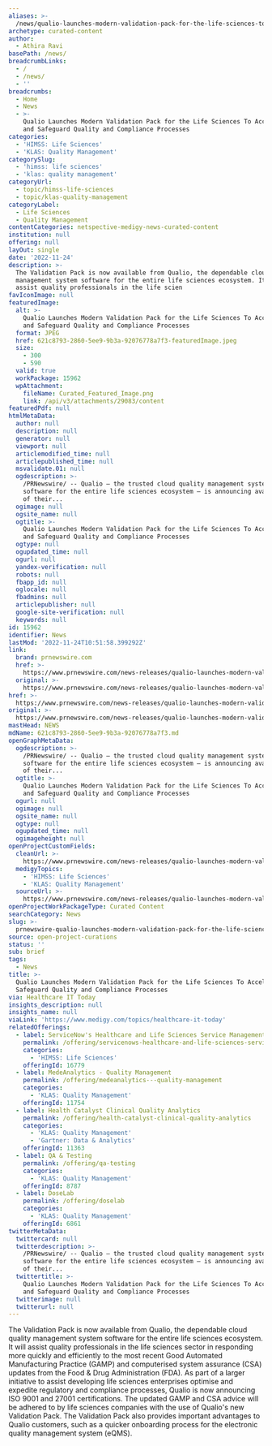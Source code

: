 ```yaml
---
aliases: >-
  /news/qualio-launches-modern-validation-pack-for-the-life-sciences-to-accelerate-and-safeguard-quality-and-compliance-processes
archetype: curated-content
author:
  - Athira Ravi
basePath: /news/
breadcrumbLinks:
  - /
  - /news/
  - ''
breadcrumbs:
  - Home
  - News
  - >-
    Qualio Launches Modern Validation Pack for the Life Sciences To Accelerate
    and Safeguard Quality and Compliance Processes
categories:
  - 'HIMSS: Life Sciences'
  - 'KLAS: Quality Management'
categorySlug:
  - 'himss: life sciences'
  - 'klas: quality management'
categoryUrl:
  - topic/himss-life-sciences
  - topic/klas-quality-management
categoryLabel:
  - Life Sciences
  - Quality Management
contentCategories: netspective-medigy-news-curated-content
institution: null
offering: null
layOut: single
date: '2022-11-24'
description: >-
  The Validation Pack is now available from Qualio, the dependable cloud quality
  management system software for the entire life sciences ecosystem. It will
  assist quality professionals in the life scien
favIconImage: null
featuredImage:
  alt: >-
    Qualio Launches Modern Validation Pack for the Life Sciences To Accelerate
    and Safeguard Quality and Compliance Processes
  format: JPEG
  href: 621c8793-2860-5ee9-9b3a-92076778a7f3-featuredImage.jpeg
  size:
    - 300
    - 590
  valid: true
  workPackage: 15962
  wpAttachment:
    fileName: Curated_Featured_Image.png
    link: /api/v3/attachments/29083/content
featuredPdf: null
htmlMetaData:
  author: null
  description: null
  generator: null
  viewport: null
  articlemodified_time: null
  articlepublished_time: null
  msvalidate.01: null
  ogdescription: >-
    /PRNewswire/ -- Qualio — the trusted cloud quality management system
    software for the entire life sciences ecosystem — is announcing availability
    of their...
  ogimage: null
  ogsite_name: null
  ogtitle: >-
    Qualio Launches Modern Validation Pack for the Life Sciences To Accelerate
    and Safeguard Quality and Compliance Processes
  ogtype: null
  ogupdated_time: null
  ogurl: null
  yandex-verification: null
  robots: null
  fbapp_id: null
  oglocale: null
  fbadmins: null
  articlepublisher: null
  google-site-verification: null
  keywords: null
id: 15962
identifier: News
lastMod: '2022-11-24T10:51:58.399292Z'
link:
  brand: prnewswire.com
  href: >-
    https://www.prnewswire.com/news-releases/qualio-launches-modern-validation-pack-for-the-life-sciences-to-accelerate-and-safeguard-quality-and-compliance-processes-301652948.html
  original: >-
    https://www.prnewswire.com/news-releases/qualio-launches-modern-validation-pack-for-the-life-sciences-to-accelerate-and-safeguard-quality-and-compliance-processes-301652948.html
href: >-
  https://www.prnewswire.com/news-releases/qualio-launches-modern-validation-pack-for-the-life-sciences-to-accelerate-and-safeguard-quality-and-compliance-processes-301652948.html
original: >-
  https://www.prnewswire.com/news-releases/qualio-launches-modern-validation-pack-for-the-life-sciences-to-accelerate-and-safeguard-quality-and-compliance-processes-301652948.html
mastHead: NEWS
mdName: 621c8793-2860-5ee9-9b3a-92076778a7f3.md
openGraphMetaData:
  ogdescription: >-
    /PRNewswire/ -- Qualio — the trusted cloud quality management system
    software for the entire life sciences ecosystem — is announcing availability
    of their...
  ogtitle: >-
    Qualio Launches Modern Validation Pack for the Life Sciences To Accelerate
    and Safeguard Quality and Compliance Processes
  ogurl: null
  ogimage: null
  ogsite_name: null
  ogtype: null
  ogupdated_time: null
  ogimageheight: null
openProjectCustomFields:
  cleanUrl: >-
    https://www.prnewswire.com/news-releases/qualio-launches-modern-validation-pack-for-the-life-sciences-to-accelerate-and-safeguard-quality-and-compliance-processes-301652948.html
  medigyTopics:
    - 'HIMSS: Life Sciences'
    - 'KLAS: Quality Management'
  sourceUrl: >-
    https://www.prnewswire.com/news-releases/qualio-launches-modern-validation-pack-for-the-life-sciences-to-accelerate-and-safeguard-quality-and-compliance-processes-301652948.html
openProjectWorkPackageType: Curated Content
searchCategory: News
slug: >-
  prnewswire-qualio-launches-modern-validation-pack-for-the-life-sciences-to-accelerate-and-safeguard-quality-and-compliance-processes
source: open-project-curations
status: ''
sub: brief
tags:
  - News
title: >-
  Qualio Launches Modern Validation Pack for the Life Sciences To Accelerate and
  Safeguard Quality and Compliance Processes
via: Healthcare IT Today
insights_description: null
insights_name: null
viaLink: 'https://www.medigy.com/topics/healthcare-it-today'
relatedOfferings:
  - label: ServiceNow's Healthcare and Life Sciences Service Management
    permalink: /offering/servicenows-healthcare-and-life-sciences-service-management
    categories:
      - 'HIMSS: Life Sciences'
    offeringId: 16779
  - label: MedeAnalytics - Quality Management
    permalink: /offering/medeanalytics---quality-management
    categories:
      - 'KLAS: Quality Management'
    offeringId: 11754
  - label: Health Catalyst Clinical Quality Analytics
    permalink: /offering/health-catalyst-clinical-quality-analytics
    categories:
      - 'KLAS: Quality Management'
      - 'Gartner: Data & Analytics'
    offeringId: 11363
  - label: QA & Testing
    permalink: /offering/qa-testing
    categories:
      - 'KLAS: Quality Management'
    offeringId: 8787
  - label: DoseLab
    permalink: /offering/doselab
    categories:
      - 'KLAS: Quality Management'
    offeringId: 6861
twitterMetaData:
  twittercard: null
  twitterdescription: >-
    /PRNewswire/ -- Qualio — the trusted cloud quality management system
    software for the entire life sciences ecosystem — is announcing availability
    of their...
  twittertitle: >-
    Qualio Launches Modern Validation Pack for the Life Sciences To Accelerate
    and Safeguard Quality and Compliance Processes
  twitterimage: null
  twitterurl: null
---
```

<p>The Validation Pack is now available from Qualio, the dependable cloud quality management system software for the entire life sciences ecosystem. It will assist quality professionals in the life sciences sector in responding more quickly and efficiently to the most recent Good Automated Manufacturing Practice (GAMP) and computerised system assurance (CSA) updates from the Food &amp; Drug Administration (FDA). As part of a larger initiative to assist developing life sciences enterprises optimise and expedite regulatory and compliance processes, Qualio is now announcing ISO 9001 and 27001 certifications. The updated GAMP and CSA advice will be adhered to by life sciences companies with the use of Qualio's new Validation Pack. The Validation Pack also provides important advantages to Qualio customers, such as a quicker onboarding process for the electronic quality management system (eQMS).</p>